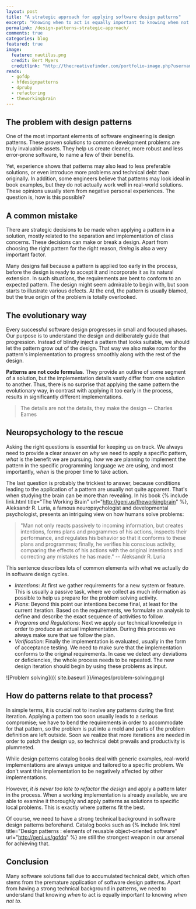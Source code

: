 ```yaml
---
layout: post
title: "A strategic approach for applying software design patterns"
excerpt: "Knowing when to act is equally important to knowing when not to"
permalink: /design-patterns-strategic-approach/
comments: true
categories: blog
featured: true
image:
  feature: nautilus.png
  credit: Bert Myers
  creditlink: "http://thecreativefinder.com/portfolio-image.php?username=holoman&id=4971&filename=nautiluslite.jpg"
reads:
  - gofdp
  - hfdesignpatterns
  - dpruby
  - refactoring
  - theworkingbrain
---
```


## The problem with design patterns

One of the most important elements of software engineering is design patterns. These proven solutions to common development problems are truly invaluable assets. They help us create cleaner, more robust and less error-prone software, to name a few of their benefits.

Yet, experience shows that patterns may also lead to less preferable solutions, or even introduce more problems and technical debt than originally. In addition, some engineers believe that patterns may look ideal in book examples, but they do not actually work well in real-world solutions. These opinions usually stem from negative personal experiences. The question is, how is this possible?

## A common mistake

There are strategic decisions to be made when applying a pattern in a solution, mostly related to the separation and implementation of class concerns. These decisions can make or break a design. Apart from choosing the right pattern for the right reason, *timing* is also a very important factor.

Many designs fail because a pattern is applied too early in the process, before the design is ready to accept it and incorporate it as its natural extension. In such situations, the requirements are bent to conform to an expected pattern. The design might seem admirable to begin with, but soon starts to illustrate various defects. At the end, the pattern is usually blamed, but the true origin of the problem is totally overlooked.

## The evolutionary way

Every successful software design progresses in small and focused phases. Our purpose is to understand the design and deliberately guide that progression. Instead of blindly inject a pattern that looks suitable, we should let the pattern grow out of the design. That way we also make room for the pattern's implementation to progress smoothly along with the rest of the design.

**Patterns are not code formulas**. They provide an outline of some segment of a solution, but the implementation details vastly differ from one solution to another. Thus, there is no surprise that applying the same pattern the evolutionary way, in contrast with applying it too early in the process, results in significantly different implementations. 

> The details are not the details, they make the design -- Charles Eames

## Neuropsychology to the rescue

Asking the right questions is essential for keeping us on track. We always need to provide a clear answer on *why* we need to apply a specific pattern, *what* is the benefit we are pursuing, *how* we are planning to implement the pattern in the specific programming language we are using, and most importantly, *when* is the proper time to take action.

The last question is probably the trickiest to answer, because conditions leading to the application of a pattern are usually not quite apparent. That's when studying the brain can be more than revealing. In his book {% include link.html title="The Working Brain" url="http://geni.us/theworkingbrain" %}, Aleksandr R. Luria, a famous neuropsychologist and developmental psychologist, presents an intriguing view on how humans solve problems: 

> "Man not only reacts passively to incoming information, but creates intentions, forms plans and programmes of his actions, inspects their performance, and regulates his behavior so that it conforms to these plans and programmes; finally, he verifies his conscious activity, comparing the effects of his actions with the original intentions and correcting any mistakes he has made." -- Aleksandr R. Luria

This sentence describes lots of common elements with what we actually do in software design cycles.

- *Intentions*: At first we gather requirements for a new system or feature. This is usually a passive task, where we collect as much information as possible to help us prepare for the problem solving activity.
- *Plans*: Beyond this point our intentions become final, at least for the current iteration. Based on the requirements, we formulate an analysis to define and describe the exact sequence of activities to follow.
- *Programs and Regulations*: Next we apply our technical knowledge in order to produce an actual implementation. During this process we always make sure that we follow the plan.
- *Verification*: Finally the implementation is evaluated, usually in the form of acceptance testing. We need to make sure that the implementation conforms to the original requirements. In case we detect any deviations or deficiencies, the whole process needs to be repeated. The new design iteration should begin by using these problems as input.

![Problem solving]({{ site.baseurl }}/images/problem-solving.png)

## How do patterns relate to that process?

In simple terms, it is crucial not to involve any patterns during the first iteration. Applying a pattern too soon usually leads to a serious compromise; we have to bend the requirements in order to accommodate for that pattern, so the problem is put into a mold and parts of the problem definition are left outside. Soon we realize that more iterations are needed in order to patch the design up, so technical debt prevails and productivity is plummeted.

While design patterns catalog books deal with generic examples, real-world implementations are always unique and tailored to a specific problem. We don't want this implementation to be negatively affected by other implementations.

However, *it is never too late to refactor the design* and apply a pattern later in the process. When a working implementation is already available, we are able to examine it thoroughly and apply patterns as solutions to specific local problems. This is exactly where patterns fit the best.

Of course, we need to have a strong technical background in software design patterns beforehand. Catalog books such as {% include link.html title="Design patterns : elements of reusable object-oriented software" url="http://geni.us/gofdp" %} are still the strongest weapon in our arsenal for achieving that. 

## Conclusion

Many software solutions fail due to accumulated technical debt, which often stems from the premature application of software design patterns. Apart from having a strong technical background in patterns, we need to understand that knowing *when* to act is equally important to knowing *when not to*.
